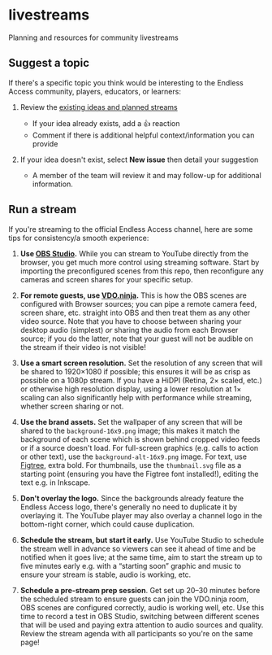 # livestreams

Planning and resources for community livestreams

## Suggest a topic

If there's a specific topic you think would be interesting to the Endless Access community, players, educators, or learners:

1. Review the [existing ideas and planned streams](https://github.com/Endless-Access-Community/livestreams/issues?q=is%3Aissue%20state%3Aopen%20label%3AIdea%20OR%20label%3AStream)

    - If your idea already exists, add a :+1: reaction
    - Comment if there is additional helpful context/information you can provide

1. If your idea doesn't exist, select **New issue** then detail your suggestion
    
    - A member of the team will review it and may follow-up for additional information.

## Run a stream

If you're streaming to the official Endless Access channel, here are some tips for consistency/a smooth experience:

1. **Use [OBS Studio](https://obsproject.com/).** While you can stream to YouTube directly from the browser, you get much more control using streaming software. Start by importing the preconfigured scenes from this repo, then reconfigure any cameras and screen shares for your specific setup.

1. **For remote guests, use [VDO.ninja](https://vdo.ninja/).** This is how the OBS scenes are configured with Browser sources; you can pipe a remote camera feed, screen share, etc. straight into OBS and then treat them as any other video source. Note that you have to choose between sharing your desktop audio (simplest) _or_ sharing the audio from each Browser source; if you do the latter, note that your guest will not be audible on the stream if their video is not visible!

1. **Use a smart screen resolution.** Set the resolution of any screen that will be shared to 1920×1080 if possible; this ensures it will be as crisp as possible on a 1080p stream. If you have a HiDPI (Retina, 2× scaled, etc.) or otherwise high resolution display, using a lower resolution at 1× scaling can also significantly help with performance while streaming, whether screen sharing or not.

1. **Use the brand assets.** Set the wallpaper of any screen that will be shared to the `background-16x9.png` image; this makes it match the background of each scene which is shown behind cropped video feeds or if a source doesn't load. For full-screen graphics (e.g. calls to action or other text), use the `background-alt-16x9.png` image. For text, use [Figtree](https://fonts.google.com/specimen/Figtree), extra bold. For thumbnails, use the `thumbnail.svg` file as a starting point (ensuring you have the Figtree font installed!), editing the text e.g. in Inkscape.

1. **Don't overlay the logo.** Since the backgrounds already feature the Endless Access logo, there's generally no need to duplicate it by overlaying it. The YouTube player may also overlay a channel logo in the bottom-right corner, which could cause duplication.

1. **Schedule the stream, but start it early.** Use YouTube Studio to schedule the stream well in advance so viewers can see it ahead of time and be notified when it goes live; at the same time, aim to start the stream up to five minutes early e.g. with a “starting soon” graphic and music to ensure your stream is stable, audio is working, etc.

1. **Schedule a pre-stream prep session**. Get set up 20–30 minutes before the scheduled stream to ensure guests can join the VDO.ninja room, OBS scenes are configured correctly, audio is working well, etc. Use this time to record a test in OBS Studio, switching between different scenes that will be used and paying extra attention to audio sources and quality. Review the stream agenda with all participants so you're on the same page!
